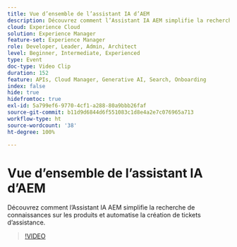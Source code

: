 ```yaml
---
title: Vue d’ensemble de l’assistant IA d’AEM
description: Découvrez comment l’Assistant IA AEM simplifie la recherche de connaissances sur les produits et automatise la création de tickets d’assistance.
cloud: Experience Cloud
solution: Experience Manager
feature-set: Experience Manager
role: Developer, Leader, Admin, Architect
level: Beginner, Intermediate, Experienced
type: Event
doc-type: Video Clip
duration: 152
feature: APIs, Cloud Manager, Generative AI, Search, Onboarding
index: false
hide: true
hidefromtoc: true
exl-id: 5a799ef6-9770-4cf1-a288-80a9bbb26faf
source-git-commit: b11d9d6844d6f551083c1d8e4a2e7c076965a713
workflow-type: ht
source-wordcount: '38'
ht-degree: 100%

---
```


# Vue d’ensemble de l’assistant IA d’AEM

Découvrez comment l’Assistant IA AEM simplifie la recherche de connaissances sur les produits et automatise la création de tickets d’assistance.

>[!VIDEO](https://video.tv.adobe.com/v/3459225/?learn=on&enablevpops)
